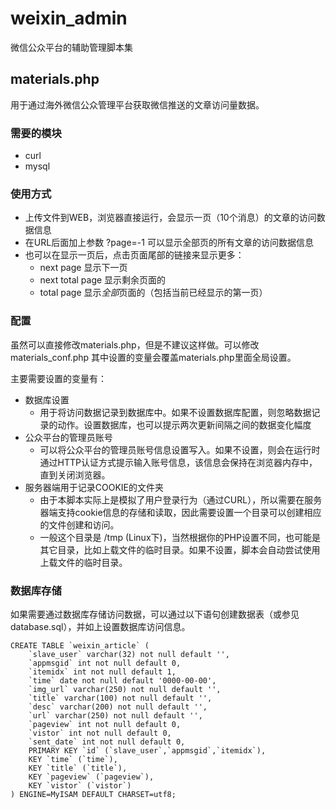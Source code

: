 weixin_admin
============

微信公众平台的辅助管理脚本集


materials.php
-------------

用于通过海外微信公众管理平台获取微信推送的文章访问量数据。

### 需要的模块

* curl
* mysql

### 使用方式

* 上传文件到WEB，浏览器直接运行，会显示一页（10个消息）的文章的访问数据信息
* 在URL后面加上参数 ?page=-1 可以显示全部页的所有文章的访问数据信息
* 也可以在显示一页后，点击页面尾部的链接来显示更多：
  * next page 显示下一页
  * next total page 显示剩余页面的
  * total page 显示*全部*页面的（包括当前已经显示的第一页）

### 配置

虽然可以直接修改materials.php，但是不建议这样做。可以修改materials_conf.php 其中设置的变量会覆盖materials.php里面全局设置。

主要需要设置的变量有：

* 数据库设置
  * 用于将访问数据记录到数据库中。如果不设置数据库配置，则忽略数据记录的动作。设置数据库，也可以提示两次更新间隔之间的数据变化幅度
* 公众平台的管理员账号
  * 可以将公众平台的管理员账号信息设置写入。如果不设置，则会在运行时通过HTTP认证方式提示输入账号信息，该信息会保持在浏览器内存中，直到关闭浏览器。
* 服务器端用于记录COOKIE的文件夹
  * 由于本脚本实际上是模拟了用户登录行为（通过CURL），所以需要在服务器端支持cookie信息的存储和读取，因此需要设置一个目录可以创建相应的文件创建和访问。
  * 一般这个目录是 /tmp (Linux下)，当然根据你的PHP设置不同，也可能是其它目录，比如上载文件的临时目录。如果不设置，脚本会自动尝试使用上载文件的临时目录。
  
### 数据库存储

如果需要通过数据库存储访问数据，可以通过以下语句创建数据表（或参见database.sql），并如上设置数据库访问信息。

	CREATE TABLE `weixin_article` (
		`slave_user` varchar(32) not null default '',
		`appmsgid` int not null default 0,
		`itemidx` int not null default 1,
		`time` date not null default '0000-00-00',
		`img_url` varchar(250) not null default '',
	    `title` varchar(100) not null default '',
		`desc` varchar(200) not null default '',
		`url` varchar(250) not null default '',
		`pageview` int not null default 0,
		`vistor` int not null default 0,
		`sent_date` int not null default 0,
		PRIMARY KEY `id` (`slave_user`,`appmsgid`,`itemidx`),
		KEY `time` (`time`),
		KEY `title` (`title`),
		KEY `pageview` (`pageview`),
		KEY `vistor` (`vistor`)
	) ENGINE=MyISAM DEFAULT CHARSET=utf8;


	
  

